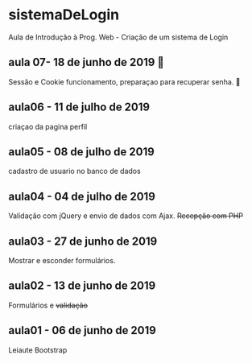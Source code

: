 # sistemaDeLogin
Aula de Introdução à Prog. Web - Criação de um sistema de Login

## aula 07- 18 de junho de 2019 :bat:
Sessão e Cookie funcionamento, preparaçao para recuperar senha.
:cookie: 

## aula06 - 11 de julho de 2019
criaçao da pagina perfil 

## aula05 - 08 de julho de 2019
cadastro de usuario no banco de dados

## aula04 - 04 de julho de 2019
Validação com jQuery e envio de 
dados com Ajax. ~~Recepção com PHP~~

## aula03 - 27 de junho de 2019
Mostrar e esconder formulários.

## aula02 - 13 de junho de 2019
Formulários e ~~validação~~

## aula01 - 06 de junho de 2019
Leiaute Bootstrap









